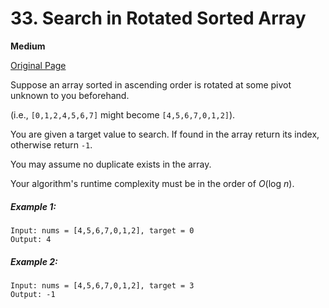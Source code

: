 # 33. Search in Rotated Sorted Array

**Medium**

[Original Page](https://leetcode.com/problems/search-in-rotated-sorted-array/)

Suppose an array sorted in ascending order is rotated at some pivot unknown to you beforehand.

(i.e., `[0,1,2,4,5,6,7]` might become `[4,5,6,7,0,1,2]`).

You are given a target value to search. If found in the array return its index, otherwise return `-1`.

You may assume no duplicate exists in the array.

Your algorithm's runtime complexity must be in the order of _O_(log _n_).

##### Example 1:
```
Input: nums = [4,5,6,7,0,1,2], target = 0
Output: 4
```

##### Example 2:
```
Input: nums = [4,5,6,7,0,1,2], target = 3
Output: -1
```

